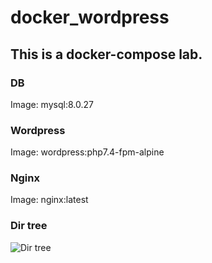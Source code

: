 # docker_wordpress
## This is a docker-compose lab.

### DB
  Image: mysql:8.0.27
### Wordpress
  Image: wordpress:php7.4-fpm-alpine
### Nginx
  Image: nginx:latest

### Dir tree
![Dir tree](https://i.imgur.com/xesDW8G.png)
